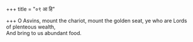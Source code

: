 +++
title = "०९ आ हि"

+++
O Asvins, mount the chariot, mount the golden seat, ye who are Lords of plenteous wealth,  
     And bring to us abundant food.